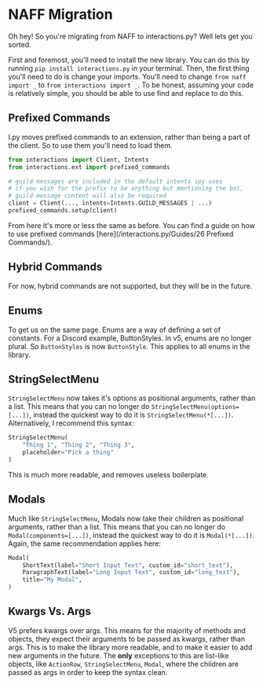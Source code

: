 # NAFF Migration

Oh hey! So you're migrating from NAFF to interactions.py? Well lets get you sorted.

First and foremost, you'll need to install the new library. You can do this by running `pip install interactions.py` in your terminal.
Then, the first thing you'll need to do is change your imports. You'll need to change `from naff import _` to `from interactions import _`. To be honest, assuming your code is relatively simple, you should be able to use find and replace to do this.

## Prefixed Commands
I.py moves prefixed commands to an extension, rather than being a part of the client. So to use them you'll need to load them.
```python
from interactions import Client, Intents
from interactions.ext import prefixed_commands

# guild messages are included in the default intents ipy uses
# if you wish for the prefix to be anything but mentioning the bot,
# guild message content will also be required
client = Client(..., intents=Intents.GUILD_MESSAGES | ...)
prefixed_commands.setup(client)
```
From here it's more or less the same as before. You can find a guide on how to use prefixed commands [here](/interactions.py/Guides/26 Prefixed Commands/).

## Hybrid Commands
For now, hybrid commands are not supported, but they will be in the future.

## Enums
To get us on the same page. Enums are a way of defining a set of constants. For a Discord example, ButtonStyles.
In v5, enums are no longer plural. So `ButtonStyles` is now `ButtonStyle`. This applies to all enums in the library.

## StringSelectMenu
`StringSelectMenu` now takes it's options as positional arguments, rather than a list. This means that you can no longer do `StringSelectMenu(options=[...])`, instead the quickest way to do it is `StringSelectMenu(*[...])`.
Alternatively, I recommend this syntax:
```python
StringSelectMenu(
    "Thing 1", "Thing 2", "Thing 3",
    placeholder="Pick a thing"
)
```
This is much more readable, and removes useless boilerplate.

## Modals
Much like `StringSelectMenu`, Modals now take their children as positional arguments, rather than a list. This means that you can no longer do `Modal(components=[...])`, instead the quickest way to do it is `Modal(*[...])`.
Again, the same recommendation applies here:
```python
Modal(
    ShortText(label="Short Input Text", custom_id="short_text"),
    ParagraphText(label="Long Input Text", custom_id="long_text"),
    title="My Modal",
)
```

## Kwargs Vs. Args
V5 prefers kwargs over args. This means for the majority of methods and objects, they expect their arguments to be passed as kwargs, rather than args. This is to make the library more readable, and to make it easier to add new arguments in the future.
The **only** exceptions to this are list-like objects, like `ActionRow`, `StringSelectMenu`, `Modal`, where the children are passed as args in order to keep the syntax clean.
